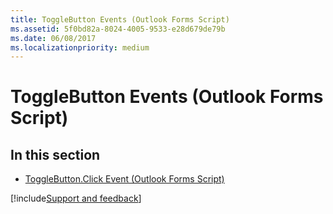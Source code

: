 ```yaml
---
title: ToggleButton Events (Outlook Forms Script)
ms.assetid: 5f0bd82a-8024-4005-9533-e28d679de79b
ms.date: 06/08/2017
ms.localizationpriority: medium
---
```



# ToggleButton Events (Outlook Forms Script)

## In this section


- [ToggleButton.Click Event (Outlook Forms Script)](Outlook.togglebutton.click.md)

[!include[Support and feedback](~/includes/feedback-boilerplate.md)]